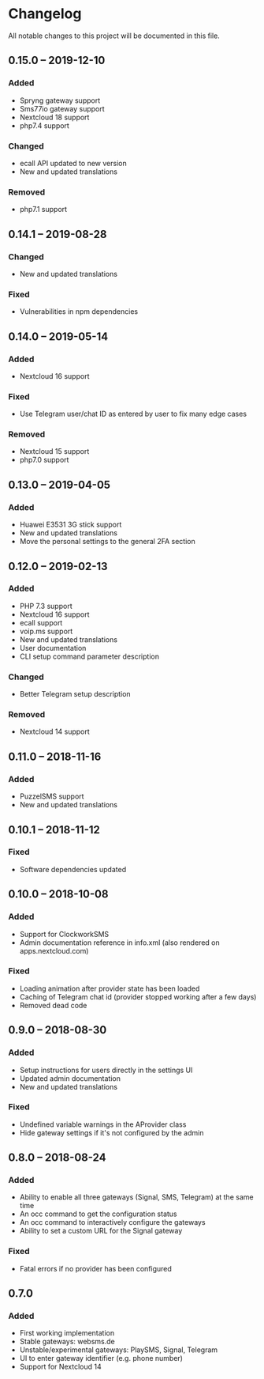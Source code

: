 # Changelog
All notable changes to this project will be documented in this file.

## 0.15.0 – 2019-12-10
### Added
- Spryng gateway support
- Sms77io gateway support
- Nextcloud 18 support
- php7.4 support
### Changed
- ecall API updated to new version
- New and updated translations
### Removed
- php7.1 support

## 0.14.1 – 2019-08-28
### Changed
- New and updated translations
### Fixed
- Vulnerabilities in npm dependencies

## 0.14.0 – 2019-05-14
### Added
- Nextcloud 16 support
### Fixed
- Use Telegram user/chat ID as entered by user to fix many edge cases
### Removed
- Nextcloud 15 support
- php7.0 support

## 0.13.0 – 2019-04-05
### Added
- Huawei E3531 3G stick support
- New and updated translations
- Move the personal settings to the general 2FA section

## 0.12.0 – 2019-02-13
### Added
- PHP 7.3 support
- Nextcloud 16 support
- ecall support
- voip.ms support
- New and updated translations
- User documentation
- CLI setup command parameter description
### Changed
- Better Telegram setup description
### Removed
- Nextcloud 14 support

## 0.11.0 – 2018-11-16
### Added
- PuzzelSMS support
- New and updated translations

## 0.10.1 – 2018-11-12
### Fixed
- Software dependencies updated

## 0.10.0 – 2018-10-08
### Added
- Support for ClockworkSMS
- Admin documentation reference in info.xml (also rendered on apps.nextcloud.com)
### Fixed
- Loading animation after provider state has been loaded
- Caching of Telegram chat id (provider stopped working after a few days)
- Removed dead code

## 0.9.0 – 2018-08-30
### Added
- Setup instructions for users directly in the settings UI
- Updated admin documentation
- New and updated translations
### Fixed
- Undefined variable warnings in the AProvider class
- Hide gateway settings if it's not configured by the admin

## 0.8.0 – 2018-08-24
### Added
- Ability to enable all three gateways (Signal, SMS, Telegram) at the same time
- An occ command to get the configuration status
- An occ command to interactively configure the gateways
- Ability to set a custom URL for the Signal gateway
### Fixed
- Fatal errors if no provider has been configured

## 0.7.0
### Added
- First working implementation
- Stable gateways: websms.de
- Unstable/experimental gateways: PlaySMS, Signal, Telegram
- UI to enter gateway identifier (e.g. phone number)
- Support for Nextcloud 14
